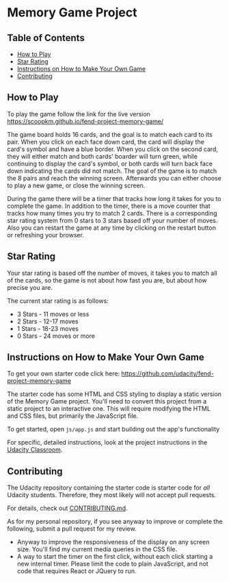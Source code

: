 # Memory Game Project

## Table of Contents

* [How to Play](#how-to-play)
* [Star Rating](#star-rating)
* [Instructions on How to Make Your Own Game](#instructions-on-how-to-make-your-own-game)
* [Contributing](#contributing)

## How to Play

To play the game follow the link for the live version
https://scoopkm.github.io/fend-project-memory-game/

The game board holds 16 cards, and the goal is to match each card to its pair. When you click on each face down card, the card will display the card's symbol and have a blue border. When you click on the second card, they will either match and both cards' boarder will turn green, while continuing to display the card's symbol, or both cards will turn back face down indicating the cards did not match. The goal of the game is to match the 8 pairs and reach the winning screen. Afterwards you can either choose to play a new game, or close the winning screen.

During the game there will be a timer that tracks how long it takes for you to complete the game. In addition to the timer, there is a move counter that tracks how many times you try to match 2 cards. There is a corresponding star rating system from 0 stars to 3 stars based off your number of moves. Also you can restart the game at any time by clicking on the restart button or refreshing your browser.

## Star Rating

Your star rating is based off the number of moves, it takes you to match all of the cards, so the game is not about how fast you are, but about how precise you are.

The current star rating is as follows:
* 3 Stars - 11 moves or less
* 2 Stars - 12-17 moves
* 1 Stars - 18-23 moves
* 0 Stars - 24 moves or more

## Instructions on How to Make Your Own Game

To get your own starter code click here: https://github.com/udacity/fend-project-memory-game

The starter code has some HTML and CSS styling to display a static version of the Memory Game project. You'll need to convert this project from a static project to an interactive one. This will require modifying the HTML and CSS files, but primarily the JavaScript file.

To get started, open `js/app.js` and start building out the app's functionality

For specific, detailed instructions, look at the project instructions in the [Udacity Classroom](https://classroom.udacity.com/me).

## Contributing

The Udacity repository containing the starter code is starter code for _all_ Udacity students. Therefore, they most likely will not accept pull requests.

For details, check out [CONTRIBUTING.md](CONTRIBUTING.md).

As for my personal repository, if you see anyway to improve or complete the following, submit a pull request for my review.
* Anyway to improve the responsiveness of the display on any screen size. You'll find my current media queries in the CSS file.
* A way to start the timer on the first click, without each click starting a new internal timer. Please limit the code to plain JavaScript, and not code that requires React or JQuery to run.
